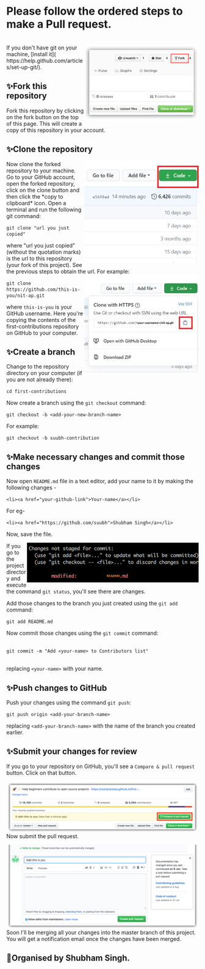# Please follow the ordered steps to make a Pull request.
<br>
<img align="right" width="300" src="firstpr/fork.png" alt="fork this repository" />
If you don't have git on your machine, [install it]( https://help.github.com/articles/set-up-git/).

## ✨Fork this repository
Fork this repository by clicking on the fork button on the top of this page.
This will create a copy of this repository in your account.

## ✨Clone the repository
<img align="right" width="300" src="firstpr/clone.png" alt="clone this repository" />
Now clone the forked repository to your machine. Go to your GitHub account, open the forked repository, click on the clone button and then click the *copy to clipboard* icon.
Open a terminal and run the following git command:

```
git clone "url you just copied"

```
where "url you just copied" (without the quotation marks) is the url to this repository (your fork of this project). See the previous steps to obtain the url.
<img align="right" width="300" src="firstpr/copy-to-clipboard.png" alt="copy URL to clipboard" />
For example:

```
git clone https://github.com/this-is-you/nit-ap.git

```
where `this-is-you` is your GitHub username. Here you're copying the contents of the first-contributions repository on GitHub to your computer.

## ✨Create a branch
Change to the repository directory on your computer (if you are not already there):

```
cd first-contributions

```
Now create a branch using the `git checkout` command:

```
git checkout -b <add-your-new-branch-name>

```

For example:
```
git checkout -b suubh-contribution

```

## ✨Make necessary changes and commit those changes

Now open `README.md` file in a text editor, add your name to it by making the following changes -
```
<li><a href="your-github-link">Your-name</a></li>

```
For eg-
```
<li><a href="https://github.com/suubh">Shubham Singh</a></li>

```
 Now, save the file.

<img align="right" width="450" src="firstpr/git-status.png" alt="git status" />

If you go to the project directory and execute the command `git status`, you'll see there are changes.

Add those changes to the branch you just created using the `git add` command:

```
git add README.md

```
Now commit those changes using the `git commit` command:

```

git commit -m "Add <your-name> to Contributors list"


```

replacing `<your-name>` with your name.


## ✨Push changes to GitHub

Push your changes using the command `git push`:

```
git push origin <add-your-branch-name>

```
replacing `<add-your-branch-name>` with the name of the branch you created earlier.


## ✨Submit your changes for review


If you go to your repository on GitHub, you'll see a  `Compare & pull request` button. Click on that button.



<img style="float: right;" src="firstpr/compare-and-pull.png" alt="create a pull request" />

Now submit the pull request.

<img style="float: right;" src="firstpr/submit-pull-request.png" alt="submit pull request" />


Soon I'll be merging all your changes into the master branch of this project. You will get a notification email once the changes have been merged.
## 👋Organised by Shubham Singh.
